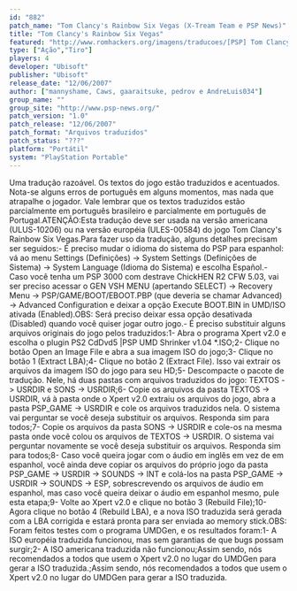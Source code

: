 ```yaml
---
id: "882"
patch_name: "Tom Clancy's Rainbow Six Vegas (X-Tream Team e PSP News)"
title: "Tom Clancy's Rainbow Six Vegas"
featured: "http://www.romhackers.org/imagens/traducoes/[PSP] Tom Clancy's Rainbow Six Vegas - X-Tream Team e PSP News - 1.jpg"
type: ["Ação","Tiro"]
players: 4
developer: "Ubisoft"
publisher: "Ubisoft"
release_date: "12/06/2007"
author: ["mannyshame, Caws, gaaraitsuke, pedrov e AndreLuis034"]
group_name: ""
group_site: "http://www.psp-news.org/"
patch_version: "1.0"
patch_release: "12/06/2007"
patch_format: "Arquivos traduzidos"
patch_status: "???"
platform: "Portátil"
system: "PlayStation Portable"
---
```


Uma tradução razoável. Os textos do jogo estão traduzidos e acentuados. Nota-se alguns erros de português em alguns momentos, mas nada que atrapalhe o jogador. Vale lembrar que os textos traduzidos estão parcialmente em português brasileiro e parcialmente em português de Portugal.ATENÇÃO:Esta tradução deve ser usada na versão americana (ULUS-10206) ou na versão européia (ULES-00584) do jogo Tom Clancy's Rainbow Six Vegas.Para fazer uso da tradução, alguns detalhes precisam ser seguidos:- É preciso mudar o idioma do sistema do PSP para espanhol: vá ao menu Settings (Definições) -> System Settings (Definições de Sistema) -> System Language (Idioma do Sistema) e escolha Español.- Caso você tenha um PSP 3000 com destrave ChickHEN R2 CFW 5.03, vai ser preciso acessar o GEN VSH MENU (apertando SELECT) -> Recovery Menu -> PSP/GAME/BOOT/EBOOT.PBP (que deveria se chamar Advanced) -> Advanced Configuration e deixar a opção Execute BOOT.BIN in UMD/ISO ativada (Enabled).OBS: Será preciso deixar essa opção desativada (Disabled) quando você quiser jogar outro jogo.- É preciso substituir alguns arquivos originais do jogo pelos traduzidos:1- Abra o programa Xpert v2.0 e escolha o plugin PS2 CdDvd5 |PSP UMD Shrinker v1.04 *.ISO;2- Clique no botão Open an Image File e abra a sua imagem ISO do jogo;3- Clique no botão 1 (Extract LBA);4- Clique no botão 2 (Extract File). Isso vai extrair os arquivos da imagem ISO do jogo para seu HD;5- Descompacte o pacote de tradução. Nele, há duas pastas com arquivos traduzidos do jogo: TEXTOS -> USRDIR e SONS -> USRDIR;6- Copie os arquivos da pasta TEXTOS -> USRDIR, vá à pasta onde o Xpert v2.0 extraiu os arquivos do jogo, abra a pasta PSP_GAME -> USRDIR e cole os arquivos traduzidos nela. O sistema vai perguntar se você deseja substituir os arquivos. Responda sim para todos;7- Copie os arquivos da pasta SONS -> USRDIR e cole-os na mesma pasta onde você colou os arquivos de TEXTOS -> USRDIR. O sistema vai perguntar novamente se você deseja substituir os arquivos. Responda sim para todos;8- Caso você queira jogar com o áudio em inglês em vez de em espanhol, você ainda deve copiar os arquivos do próprio jogo da pasta PSP_GAME -> USRDIR -> SOUNDS -> INT e colá-los na pasta PSP_GAME -> USRDIR -> SOUNDS -> ESP, sobrescrevendo os arquivos de áudio em espanhol, mas caso você queira deixar o áudio em espanhol mesmo, pule esta etapa;9- Volte ao Xpert v2.0 e clique no botão 3 (Rebuild File);10- Agora clique no botão 4 (Rebuild LBA), e a nova ISO traduzida será gerada com a LBA corrigida e estará pronta para ser enviada ao memory stick.OBS: Foram feitos testes com o programa UMDGen, e os resultados foram:1- A ISO européia traduzida funcionou, mas sem garantias de que bugs possam surgir;2- A ISO americana traduzida não funcionou;Assim sendo, nós recomendados a todos que usem o Xpert v2.0 no lugar do UMDGen para gerar a ISO traduzida.;Assim sendo, nós recomendados a todos que usem o Xpert v2.0 no lugar do UMDGen para gerar a ISO traduzida.